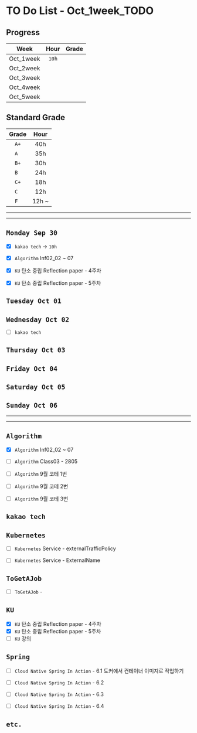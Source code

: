 # TO Do List - Oct_1week_TODO

## Progress
| Week | Hour | Grade |
|:---:|:---:|:---:|
|Oct_1week|`10h`||
|Oct_2week|||
|Oct_3week|||
|Oct_4week|||
|Oct_5week|||


## Standard Grade
| Grade | Hour |
|:---:|:---:|
|`A+`|40h|
|`A `|35h|
|`B+`|30h|
|`B `|24h|
|`C+`|18h|
|`C `|12h|
|`F `|12h ~|


---
---

## `Monday Sep 30`
- [x] `kakao tech` -> `10h`
- [x] `Algorithm` Inf02_02 ~ 07
- [x] `KU` 탄소 중립 Reflection paper - 4주차
- [x] `KU` 탄소 중립 Reflection paper - 5주차


## `Tuesday Oct 01`



## `Wednesday Oct 02` 
- [ ] `kakao tech`


## `Thursday Oct 03`


## `Friday Oct 04` 


## `Saturday Oct 05` 


## `Sunday Oct 06` 




---
---
## `Algorithm`
- [x] `Algorithm` Inf02_02 ~ 07
- [ ] `Algorithm` Class03 - 2805
- [ ] `Algorithm` 9월 코테 1번
- [ ] `Algorithm` 9월 코테 2번
- [ ] `Algorithm` 9월 코테 3번


## `kakao tech`


## `Kubernetes`
- [ ] `Kubernetes` Service - externalTrafficPolicy
- [ ] `Kubernetes` Service - ExternalName


## `ToGetAJob`
- [ ] `ToGetAJob` -


## `KU`
- [x] `KU` 탄소 중립 Reflection paper - 4주차
- [x] `KU` 탄소 중립 Reflection paper - 5주차
- [ ] `KU` 강의

## `Spring`
- [ ] `Cloud Native Spring In Action` - 6.1 도커에서 컨테이너 이미지로 작업하기
- [ ] `Cloud Native Spring In Action` - 6.2
- [ ] `Cloud Native Spring In Action` - 6.3
- [ ] `Cloud Native Spring In Action` - 6.4



## `etc.`



<br><br>

<!-- > `개인공부` : `6h 30m` -> `25h 36m` -> `22h 19m` -> -->

<br><br>

<!-- 
## `Java`
## `OPIc`
## `토익` 
-->





